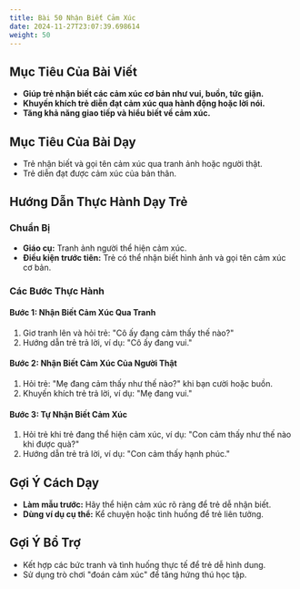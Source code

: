 ```yaml
---
title: Bài 50 Nhận Biết Cảm Xúc
date: 2024-11-27T23:07:39.698614
weight: 50
---
```


## Mục Tiêu Của Bài Viết
- **Giúp trẻ nhận biết các cảm xúc cơ bản như vui, buồn, tức giận.**
- **Khuyến khích trẻ diễn đạt cảm xúc qua hành động hoặc lời nói.**
- **Tăng khả năng giao tiếp và hiểu biết về cảm xúc.**

## Mục Tiêu Của Bài Dạy
- Trẻ nhận biết và gọi tên cảm xúc qua tranh ảnh hoặc người thật.
- Trẻ diễn đạt được cảm xúc của bản thân.

## Hướng Dẫn Thực Hành Dạy Trẻ

### Chuẩn Bị
- **Giáo cụ:** Tranh ảnh người thể hiện cảm xúc.
- **Điều kiện trước tiên:** Trẻ có thể nhận biết hình ảnh và gọi tên cảm xúc cơ bản.

### Các Bước Thực Hành
#### Bước 1: Nhận Biết Cảm Xúc Qua Tranh
1. Giơ tranh lên và hỏi trẻ: "Cô ấy đang cảm thấy thế nào?"
2. Hướng dẫn trẻ trả lời, ví dụ: "Cô ấy đang vui."

#### Bước 2: Nhận Biết Cảm Xúc Của Người Thật
1. Hỏi trẻ: "Mẹ đang cảm thấy như thế nào?" khi bạn cười hoặc buồn.
2. Khuyến khích trẻ trả lời, ví dụ: "Mẹ đang vui."

#### Bước 3: Tự Nhận Biết Cảm Xúc
1. Hỏi trẻ khi trẻ đang thể hiện cảm xúc, ví dụ: "Con cảm thấy như thế nào khi được quà?"
2. Hướng dẫn trẻ trả lời, ví dụ: "Con cảm thấy hạnh phúc."

## Gợi Ý Cách Dạy
- **Làm mẫu trước:** Hãy thể hiện cảm xúc rõ ràng để trẻ dễ nhận biết.
- **Dùng ví dụ cụ thể:** Kể chuyện hoặc tình huống để trẻ liên tưởng.

## Gợi Ý Bổ Trợ
- Kết hợp các bức tranh và tình huống thực tế để trẻ dễ hình dung.
- Sử dụng trò chơi "đoán cảm xúc" để tăng hứng thú học tập.


